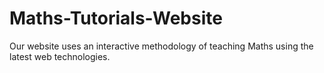 # Maths-Tutorials-Website
Our website uses an interactive methodology of teaching Maths using the latest web technologies.
